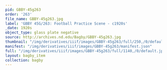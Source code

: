 ```yaml
---
pid: GBBY-45g263
order: '263'
file_name: GBBY-45g263.jpg
label: 'GBBY 45G/263: Football Practice Scene - c1920s'
_date: 1920s
object_type: glass plate negative
source: http://archives.nd.edu/Bagby/GBBY-45g263.jpg
thumbnail: "/img/derivatives/iiif/images/GBBY-45g263/full/250,/0/default.jpg"
manifest: "/img/derivatives/iiif/images/GBBY-45g263/manifest.json"
full: "/img/derivatives/iiif/images/GBBY-45g263/full/1140,/0/default.jpg"
layout: bagby_item
collection: bagby
---
```

